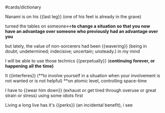 #cards/dictionary 

Nanami is on his {{last leg}} (one of his feet is already in the grave)

turned the tables on someone↔**to change a situation so that you now have an advantage over someone who previously had an advantage over you** 

but lately, the value of non-sorcerers had been {{wavering}} (being in doubt; undetermined; indecisive; uncertain; unsteady.) in my mind <!--SR:!2024-01-14,4,272-->

I will be able to use those technics {{perpetually}} (**continuing** **forever, or** **happening** **all the** **time)** 

It {{interferes}} (**to involve yourself in a situation when your involvement is not wanted or is not helpful) **on atomic level, controlling space-time

I have to {{wear him down}} (exhaust or get tired through overuse or great strain or stress) using some idiots first

Living a long live has it's {{perks}} (an incidental benefit), i see <!--SR:!2024-01-28,26,270-->